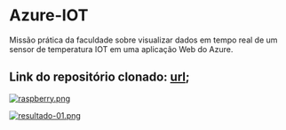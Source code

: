 # Azure-IOT

Missão prática da faculdade sobre visualizar dados em tempo real de um sensor de temperatura IOT em uma aplicação Web do Azure.

## Link do repositório clonado: [url](https://github.com/Azure-Samples/web-apps-node-iot-hub-data-visualization.git);

[![raspberry.png](https://i.postimg.cc/G3xntpKX/raspberry.png)](https://postimg.cc/vDTNSbpn)

[![resultado-01.png](https://i.postimg.cc/hvrk5Cvk/resultado-01.png)](https://postimg.cc/RJWp3Lcd)
